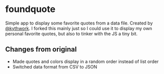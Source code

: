 # foundquote

Simple app to display some favorite quotes from a data file. Created by [@kythwork](https://github.com/kythwork). I forked this mainly just so I could use it to display my own personal favorite quotes, but also to tinker with the JS a tiny bit.

## Changes from original
- Made quotes and colors display in a random order instead of list order
- Switched data format from CSV to JSON